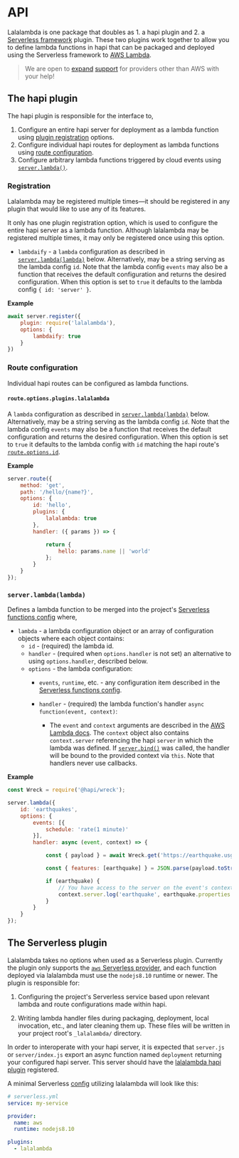 # API
Lalalambda is one package that doubles as 1. a hapi plugin and 2. a [Serverless framework](https://github.com/serverless/serverless) plugin.  These two plugins work together to allow you to define lambda functions in hapi that can be packaged and deployed using the Serverless framework to [AWS Lambda](https://aws.amazon.com/lambda/).

> We are open to [expand](https://github.com/hapipal/lalalambda/issues/1) [support](https://github.com/hapipal/lalalambda/issues/2) for providers other than AWS with your help!

## The hapi plugin
The hapi plugin is responsible for the interface to,

1. Configure an entire hapi server for deployment as a lambda function using [plugin registration](#registration) options.
2. Configure individual hapi routes for deployment as lambda functions using [route configuration](#route-configuration).
3. Configure arbitrary lambda functions triggered by cloud events using [`server.lambda()`](#serverlambdalambda).


### Registration
Lalalambda may be registered multiple times—it should be registered in any plugin that would like to use any of its features.

It only has one plugin registration option, which is used to configure the entire hapi server as a lambda function.  Although lalalambda may be registered multiple times, it may only be registered once using this option.

 - `lambdaify` - a `lambda` configuration as described in [`server.lambda(lambda)`](#serverlambdalambda) below.  Alternatively, may be a string serving as the lambda config `id`.  Note that the lambda config `events` may also be a function that receives the default configuration and returns the desired configuration.  When this option is set to `true` it defaults to the lambda config `{ id: 'server' }`.

**Example**
```js
await server.register({
    plugin: require('lalalambda'),
    options: {
        lambdaify: true
    }
})
```

### Route configuration
Individual hapi routes can be configured as lambda functions.

#### `route.options.plugins.lalalambda`
A `lambda` configuration as described in [`server.lambda(lambda)`](#serverlambdalambda) below.  Alternatively, may be a string serving as the lambda config `id`.  Note that the lambda config `events` may also be a function that receives the default configuration and returns the desired configuration.  When this option is set to `true` it defaults to the lambda config with `id` matching the hapi route's [`route.options.id`](https://github.com/hapijs/hapi/blob/master/API.md#route.options.id).

**Example**
```js
server.route({
    method: 'get',
    path: '/hello/{name?}',
    options: {
        id: 'hello',
        plugins: {
            lalalambda: true
        },
        handler: ({ params }) => {

            return {
                hello: params.name || 'world'
            };
        }
    }
});
```

### `server.lambda(lambda)`
Defines a lambda function to be merged into the project's [Serverless functions config](https://serverless.com/framework/docs/providers/aws/guide/functions/) where,

 - `lambda` - a lambda configuration object or an array of configuration objects where each object contains:
   - `id` - (required) the lambda id.
   - `handler` - (required when `options.handler` is not set) an alternative to using `options.handler`, described below.
   - `options` - the lambda configuration:
     - `events`, `runtime`, etc. - any configuration item described in the [Serverless functions config](https://serverless.com/framework/docs/providers/aws/guide/functions/).
     - `handler` - (required) the lambda function's handler `async function(event, context)`:

       - The `event` and `context` arguments are described in the [AWS Lambda docs](https://docs.aws.amazon.com/lambda/latest/dg/nodejs-prog-model-handler.html).  The `context` object also contains `context.server` referencing the hapi `server` in which the lambda was defined.  If [`server.bind()`](https://github.com/hapijs/hapi/blob/master/API.md#server.bind()) was called, the handler will be bound to the provided context via `this`.  Note that handlers never use callbacks.

**Example**
```js
const Wreck = require('@hapi/wreck');

server.lambda({
    id: 'earthquakes',
    options: {
        events: [{
            schedule: 'rate(1 minute)'
        }],
        handler: async (event, context) => {

            const { payload } = await Wreck.get('https://earthquake.usgs.gov/earthquakes/feed/v1.0/summary/all_hour.geojson');

            const { features: [earthquake] } = JSON.parse(payload.toString());

            if (earthquake) {
                // You have access to the server on the event's context
                context.server.log('earthquake', earthquake.properties.title);
            }
        }
    }
});
```

## The Serverless plugin
Lalalambda takes no options when used as a Serverless plugin.  Currently the plugin only supports the [`aws` Serverless provider](https://serverless.com/framework/docs/providers/aws/), and each function deployed via lalalambda must use the `nodejs8.10` runtime or newer.  The plugin is responsible for:

1. Configuring the project's Serverless service based upon relevant lambda and route configurations made within hapi.

2. Writing lambda handler files during packaging, deployment, local invocation, etc., and later cleaning them up.  These files will be written in your project root's `_lalalambda/` directory.

In order to interoperate with your hapi server, it is expected that `server.js` or `server/index.js` export an async function named `deployment` returning your configured hapi server.  This server should have the [lalalambda hapi plugin](#the-hapi-plugin) registered.

A minimal Serverless [config](https://serverless.com/framework/docs/providers/aws/guide/serverless.yml/) utilizing lalalambda will look like this:

```yaml
# serverless.yml
service: my-service

provider:
  name: aws
  runtime: nodejs8.10

plugins:
  - lalalambda
```
